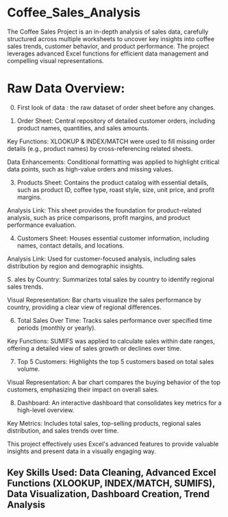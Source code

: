 # Coffee_Sales_Analysis
The Coffee Sales Project is an in-depth analysis of sales data, carefully structured across multiple worksheets to uncover key insights into coffee sales trends, customer behavior, and product performance. The project leverages advanced Excel functions for efficient data management and compelling visual representations.

# Raw Data Overview:
0. First look of data : the raw dataset of order sheet before any changes.

1. Order Sheet: Central repository of detailed customer orders, including product names, quantities, and sales amounts.


Key Functions: XLOOKUP & INDEX/MATCH were used to fill missing order details (e.g., product names) by cross-referencing related sheets.

Data Enhancements: Conditional formatting was applied to highlight critical data points, such as high-value orders and missing values.


3. Products Sheet: Contains the product catalog with essential details, such as product ID, coffee type, roast style, size, unit price, and profit margins.

Analysis Link: This sheet provides the foundation for product-related analysis, such as price comparisons, profit margins, and product performance evaluation.

4. Customers Sheet: Houses essential customer information, including names, contact details, and locations.

Analysis Link: Used for customer-focused analysis, including sales distribution by region and demographic insights.

S. ales by Country: Summarizes total sales by country to identify regional sales trends.

Visual Representation: Bar charts visualize the sales performance by country, providing a clear view of regional differences.

6. Total Sales Over Time: Tracks sales performance over specified time periods (monthly or yearly).

Key Functions: SUMIFS was applied to calculate sales within date ranges, offering a detailed view of sales growth or declines over time.

7. Top 5 Customers: Highlights the top 5 customers based on total sales volume.

Visual Representation: A bar chart compares the buying behavior of the top customers, emphasizing their impact on overall sales.

8. Dashboard: An interactive dashboard that consolidates key metrics for a high-level overview.

Key Metrics: Includes total sales, top-selling products, regional sales distribution, and sales trends over time.

This project effectively uses Excel's advanced features to provide valuable insights and present data in a visually engaging way.

## Key Skills Used: Data Cleaning, Advanced Excel Functions (XLOOKUP, INDEX/MATCH, SUMIFS), Data Visualization, Dashboard Creation, Trend Analysis

